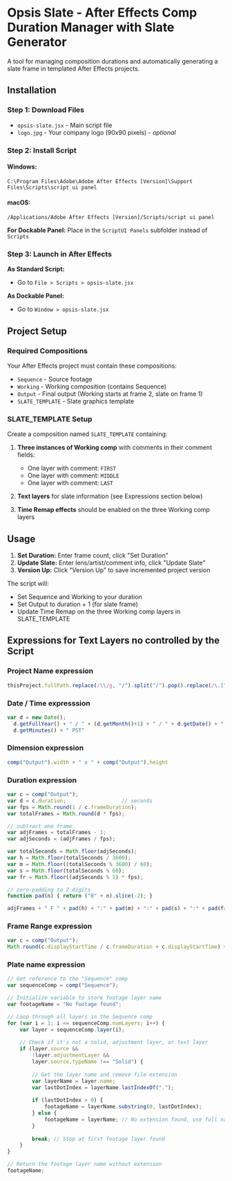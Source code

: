 # Opsis Slate - After Effects Comp Duration Manager with Slate Generator

A tool for managing composition durations and automatically generating a slate frame in templated After Effects projects.

## Installation

### Step 1: Download Files
- `opsis-slate.jsx` - Main script file
- `logo.jpg` - Your company logo (90x90 pixels) - *optional*

### Step 2: Install Script

#### Windows:
```
C:\Program Files\Adobe\Adobe After Effects [Version]\Support Files\Scripts\script ui panel
```

#### macOS:
```
/Applications/Adobe After Effects [Version]/Scripts/script ui panel
```

**For Dockable Panel:** Place in the `ScriptUI Panels` subfolder instead of `Scripts`

### Step 3: Launch in After Effects

**As Standard Script:**
- Go to `File > Scripts > opsis-slate.jsx`

**As Dockable Panel:**
- Go to `Window > opsis-slate.jsx`

## Project Setup

### Required Compositions

Your After Effects project must contain these compositions:

- `Sequence` - Source footage
- `Working` - Working composition (contains Sequence)  
- `Output` - Final output (Working starts at frame 2, slate on frame 1)
- `SLATE_TEMPLATE` - Slate graphics template

### SLATE_TEMPLATE Setup

Create a composition named `SLATE_TEMPLATE` containing:

1. **Three instances of Working comp** with comments in their comment fields:
   - One layer with comment: `FIRST`
   - One layer with comment: `MIDDLE`
   - One layer with comment: `LAST`

2. **Text layers** for slate information (see Expressions section below)

3. **Time Remap effects** should be enabled on the three Working comp layers

## Usage

1. **Set Duration:** Enter frame count, click "Set Duration"
2. **Update Slate:** Enter lens/artist/comment info, click "Update Slate"  
3. **Version Up:** Click "Version Up" to save incremented project version

The script will:
- Set Sequence and Working to your duration
- Set Output to duration + 1 (for slate frame)
- Update Time Remap on the three Working comp layers in SLATE_TEMPLATE

## Expressions for Text Layers no controlled by the Script

### Project Name expression

```jsx
thisProject.fullPath.replace(/\\/g, "/").split("/").pop().replace(/\.[^\.]+$/, "")
```

### Date / Time expresssion

```jsx
var d = new Date();
  d.getFullYear() + " / " + (d.getMonth()+1) + " / " + d.getDate() + " " + d.getHours() + ":" +
  d.getMinutes() + " PST"
```
### Dimension expression

```jsx
comp("Output").width + " x " + comp("Output").height
```
### Duration expression

```jsx
var c = comp("Output");
var d = c.duration;                  // seconds
var fps = Math.round(1 / c.frameDuration);
var totalFrames = Math.round(d * fps);

// subtract one frame
var adjFrames = totalFrames - 1;
var adjSeconds = (adjFrames / fps);

var totalSeconds = Math.floor(adjSeconds);
var h = Math.floor(totalSeconds / 3600);
var m = Math.floor((totalSeconds % 3600) / 60);
var s = Math.floor(totalSeconds % 60);
var fr = Math.floor((adjSeconds % 1) * fps);

// zero-padding to 2 digits
function pad(n) { return ("0" + n).slice(-2); }

adjFrames + " F " + pad(h) + ":" + pad(m) + ":" + pad(s) + ":" + pad(fr) + " @" + fps + "fps";
```

### Frame Range expression

```jsx
var c = comp("Output"); 
Math.round(c.displayStartTime / c.frameDuration + c.displayStartTime) + " - " + Math.round((c.displayStartTime + c.duration) / c.frameDuration + c.displayStartTime - 1);
```

### Plate name expression

```jsx
// Get reference to the "Sequence" comp
var sequenceComp = comp("Sequence");

// Initialize variable to store footage layer name
var footageName = "No footage found";

// Loop through all layers in the Sequence comp
for (var i = 1; i <= sequenceComp.numLayers; i++) {
    var layer = sequenceComp.layer(i);
    
    // Check if it's not a solid, adjustment layer, or text layer
    if (layer.source && 
        !layer.adjustmentLayer && 
        layer.source.typeName !== "Solid") {
        
        // Get the layer name and remove file extension
        var layerName = layer.name;
        var lastDotIndex = layerName.lastIndexOf(".");
        
        if (lastDotIndex > 0) {
            footageName = layerName.substring(0, lastDotIndex);
        } else {
            footageName = layerName; // No extension found, use full name
        }
        
        break; // Stop at first footage layer found
    }
}

// Return the footage layer name without extension
footageName;
```